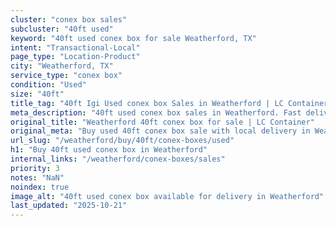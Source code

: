 ```yaml
---
cluster: "conex box sales"
subcluster: "40ft used"
keyword: "40ft used conex box for sale Weatherford, TX"
intent: "Transactional-Local"
page_type: "Location-Product"
city: "Weatherford, TX"
service_type: "conex box"
condition: "Used"
size: "40ft"
title_tag: "40ft Igi Used conex box Sales in Weatherford | LC Container"
meta_description: "40ft used conex box sales in Weatherford. Fast delivery, competitive pricing. Serving conex boxes area. Quote ID: 638. Call (214) 524-4168 for your free quote today."
original_title: "Weatherford 40ft conex box for sale | LC Container"
original_meta: "Buy used 40ft conex box sale with local delivery in Weatherford, TX. LC Container — local Since 2003. Request a fast quote today."
url_slug: "/weatherford/buy/40ft/conex-boxes/used"
h1: "Buy 40ft used conex box in Weatherford"
internal_links: "/weatherford/conex-boxes/sales"
priority: 3
notes: "NaN"
noindex: true
image_alt: "40ft used conex box available for delivery in Weatherford"
last_updated: "2025-10-21"
---
```


<!-- TODO: Add unique city/inventory copy, images, and internal links here. -->
